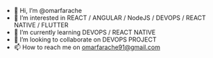 - 👋 Hi, I’m @omarfarache
- 👀 I’m interested in REACT / ANGULAR / NodeJS / DEVOPS / REACT NATIVE / FLUTTER
- 🌱 I’m currently learning DEVOPS / REACT NATIVE
- 💞️ I’m looking to collaborate on DEVOPS PROJECT
- 📫 How to reach me on omarfarache91@gmail.com

<!---
omarfarache/omarfarache is a ✨ special ✨ repository because its `README.md` (this file) appears on your GitHub profile.
You can click the Preview link to take a look at your changes.
--->
